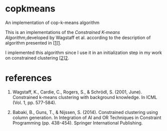 # copkmeans
An implementation of cop-k-means algorithm

This is an implementations of the *Constrained K-means Algorithm*,developed by Wagstaff et al. according to the description of algorithm presented in [[1]][1].

I implemented this algorithm since I use it in an initialization step in my work on constrained clustering [[2]][2].

# references

1. Wagstaff, K., Cardie, C., Rogers, S., & Schrödl, S. (2001,
June). Constrained k-means clustering with background knowledge. In
ICML (Vol. 1, pp. 577-584).

2. Babaki, B., Guns, T., & Nijssen, S. (2014). Constrained clustering
using column generation. In Integration of AI and OR Techniques in
Constraint Programming (pp. 438-454). Springer International
Publishing.

[1]: https://web.cse.msu.edu/~cse802/notes/ConstrainedKmeans.pdf
[2]: https://lirias.kuleuven.be/bitstream/123456789/437301/3/Constrained_Clustering_using_Column_Generation.pdf